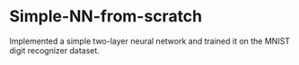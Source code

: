 # Simple-NN-from-scratch
Implemented a simple two-layer neural network and trained it on the MNIST digit recognizer dataset.
